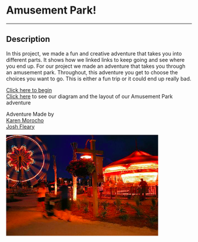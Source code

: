 # Amusement Park!
---
## Description  
In this project, we made a fun and creative adventure that takes you into different parts. It shows how we linked links to keep going and see where you end up. For our project we made an adventure that takes you through an amusement park. Throughout, this adventure you get to choose the choices you want to go. This is either a fun trip or it could end up really bad.    

[Click here to begin](Amusement-park.md)  
[Click here](https://docs.google.com/drawings/d/19x7k9tx-mQ3VZNj6MSB6amlszHdVUjWNEnauY0wbPKY/edit) to see our diagram and the layout of our Amusement Park adventure

Adventure Made by  
[Karen Morocho](https://github.com/Karenm0633)  
[Josh Fleary](https://github.com/joshuaf4837)  


![image](Nightpark.png)
